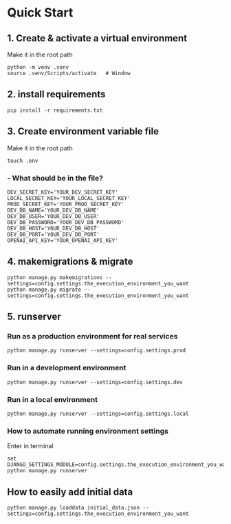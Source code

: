 # Quick Start
## 1. Create & activate a virtual environment
Make it in the root path
```
python -m venv .venv
source .venv/Scripts/activate   # Window
```
## 2. install requirements
```
pip install -r requirements.txt
```
## 3. Create environment variable file
Make it in the root path
```
touch .env
```
### - What should be in the file?
```
DEV_SECRET_KEY='YOUR_DEV_SECRET_KEY'
LOCAL_SECRET_KEY='YOUR_LOCAL_SECRET_KEY'
PROD_SECRET_KEY='YOUR_PROD_SECRET_KEY'
DEV_DB_NAME='YOUR_DEV_DB_NAME'
DEV_DB_USER='YOUR_DEV_DB_USER'
DEV_DB_PASSWORD='YOUR_DEV_DB_PASSWORD'
DEV_DB_HOST='YOUR_DEV_DB_HOST'
DEV_DB_PORT='YOUR_DEV_DB_PORT'
OPENAI_API_KEY='YOUR_OPENAI_API_KEY'
```
## 4. makemigrations & migrate
```
python manage.py makemigrations --settings=config.settings.the_execution_environment_you_want
python manage.py migrate --settings=config.settings.the_execution_environment_you_want
```
## 5. runserver
### Run as a production environment for real services
```
python manage.py runserver --settings=config.settings.prod
```
### Run in a development environment
```
python manage.py runserver --settings=config.settings.dev
```
### Run in a local environment
```
python manage.py runserver --settings=config.settings.local
```
### How to automate running environment settings
Enter in terminal
```
set DJANGO_SETTINGS_MODULE=config.settings.the_execution_environment_you_want
python manage.py runserver
```
## How to easily add initial data
```
python manage.py loaddata initial_data.json --settings=config.settings.the_execution_environment_you_want
```